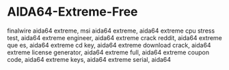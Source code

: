 # AIDA64-Extreme-Free
finalwire aida64 extreme, msi aida64 extreme, aida64 extreme cpu stress test, aida64 extreme engineer, aida64 extreme crack reddit, aida64 extreme que es, aida64 extreme cd key, aida64 extreme download crack, aida64 extreme license generator, aida64 extreme full, aida64 extreme coupon code, aida64 extreme keys, aida64 extreme serial, aida64

